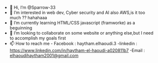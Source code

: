 - 👋 Hi, I’m @Sparrow-33
- 👀 I’m interested in web dev, Cyber security and AI also AWS,is it too much ?? hahahaaa
- 🌱 I’m currently learning HTML/CSS javascript (framworke) as a beguinning
- 💞️ I’m looking to collaborate on some website or anything else,but I need to accomplish my goals first
- 📫 How to reach me - Facebook : haytham.elhaoudi.3
                      -linkedin : https://www.linkedin.com/in/haytham-el-haoudi-a020811b7
                      -Email     : elhaoudihaytham2001@gmail.com

<!---
Sparrow-33/Sparrow-33 is a ✨ special ✨ repository because its `README.md` (this file) appears on your GitHub profile.
You can click the Preview link to take a look at your changes.
--->
